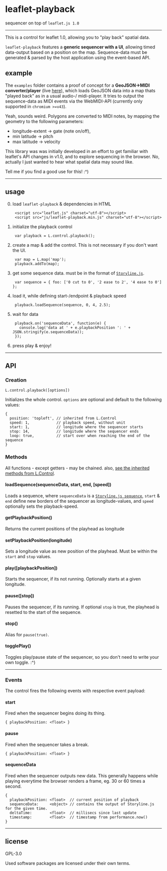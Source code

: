 # leaflet-playback
sequencer on top of `leaflet.js 1.0`

---

This is a control for leaflet 1.0, allowing you to "play back" spatial data.

`leaflet-playback` features a **generic sequencer with a UI**, allowing timed data-output based on a position on the map.
Sequence-data must be generated & parsed by the host application using the event-based API.

## example
The `examples` folder contains a proof of concept for a **GeoJSON->MIDI converter/player** (live [here](http://noerw.github.io/leaflet-playback/examples/index.html)),
which loads GeoJSON data into a map thats "played back" as in a usual audio-/ midi-player.
It tries to output the sequence-data as MIDI events via the WebMIDI-API (currently only supported in `chromium >=v43`).

Yeah, sounds weird. Polygons are converted to MIDI notes, by mapping the geometry to the following parameters:

* longitude-extent  -> gate (note on/off),
* min latitude -> pitch
* max latitude -> velocity

This library was was initially developed in an effort to get familiar with leaflet's API changes in v1.0, and to explore sequencing in the browser.
No, actually I just wanted to hear what spatial data may sound like.

Tell me if you find a good use for this! :^)

---

## usage
0. load `leaflet-playback` & dependencies in HTML

        <script src="leaflet.js" charset="utf-8"></script>
        <script src="js/leaflet-playback.min.js" charset="utf-8"></script>

1. initialize the playback control

        var playback = L.control.playback();

2. create a map & add the control. This is not necessary if you don't want the UI.

        var map = L.map('map');
        playback.addTo(map);

3. get some sequence data. must be in the format of [`Storyline.js`](https://github.com/spite/Storyline.js#using-storylinejs).

        var sequence = { foo: ['0 cut to 0', '2 ease to 2', '4 ease to 0'] };

4. load it, while defining start-/endpoint & playback speed

        playback.loadSequence(sequence, 0, 4, 2.5);

5. wait for data

        playback.on('sequenceData', function(e) {
          console.log('data at ' + e.playbackPosition ': ' + JSON.stringify(e.sequenceData));
        });

6. press play & enjoy!

---

## API

### Creation

    L.control.playback([options])

Initializes the whole control. `options` are optional and default to the following values:

    {
      position: 'topleft', // inherited from L.Control
      speed: 1,            // playback speed, without unit
      start: 1,            // longitude where the sequencer starts
      stop: 14,            // longitude where the sequencer ends
      loop: true,          // start over when reaching the end of the sequence
    }

### Methods
All functions - except getters - may be chained.
also, [see the inherited methods from L.Control](http://leafletjs.com/reference-1.0.0.html#control).

#### loadSequence(sequenceData, start, end, [speed])
Loads a sequence, where
`sequenceData` is a [`Storyline.js sequence`](https://github.com/spite/Storyline.js#using-storylinejs),
`start` & `end` define new borders of the sequencer as longitude-values, and
`speed` optionally sets the playback-speed.

#### getPlaybackPosition()
Returns the current positions of the playhead as longitude

#### setPlaybackPosition(longitude)
Sets a longitude value as new position of the playhead. Must be within the `start` and `stop` values.

#### play([playbackPosition])
Starts the sequencer, if its not running. Optionally starts at a given longitude.

#### pause([stop])
Pauses the sequencer, if its running. If optional `stop` is true, the playhead is resetted to the start of the sequence.

#### stop()
Alias for `pause(true)`.

#### togglePlay()
Toggles play/pause state of the sequencer, so you don't need to write your own toggle. :^)

---

### Events
The control fires the following events with respective event payload:

#### start
Fired when the sequencer begins doing its thing.

    { playbackPosition: <float> }

#### pause
Fired when the sequencer takes a break.

    { playbackPosition: <float> }

#### sequenceData
Fired when the sequencer outputs new data.
This generally happens while playing everytime the browser renders a frame, eg. 30 or 60 times a second.

    {
      playbackPosition: <float>  // current position of playback
      sequenceData:     <object> // contains the output of Storyline.js for the given time.
      deltaTime:        <float>  // millisecs since last update
      timestamp:        <float>  // timestamp from performance.now()
    }

---

## license
GPL-3.0

Used software packages are licensed under their own terms.

